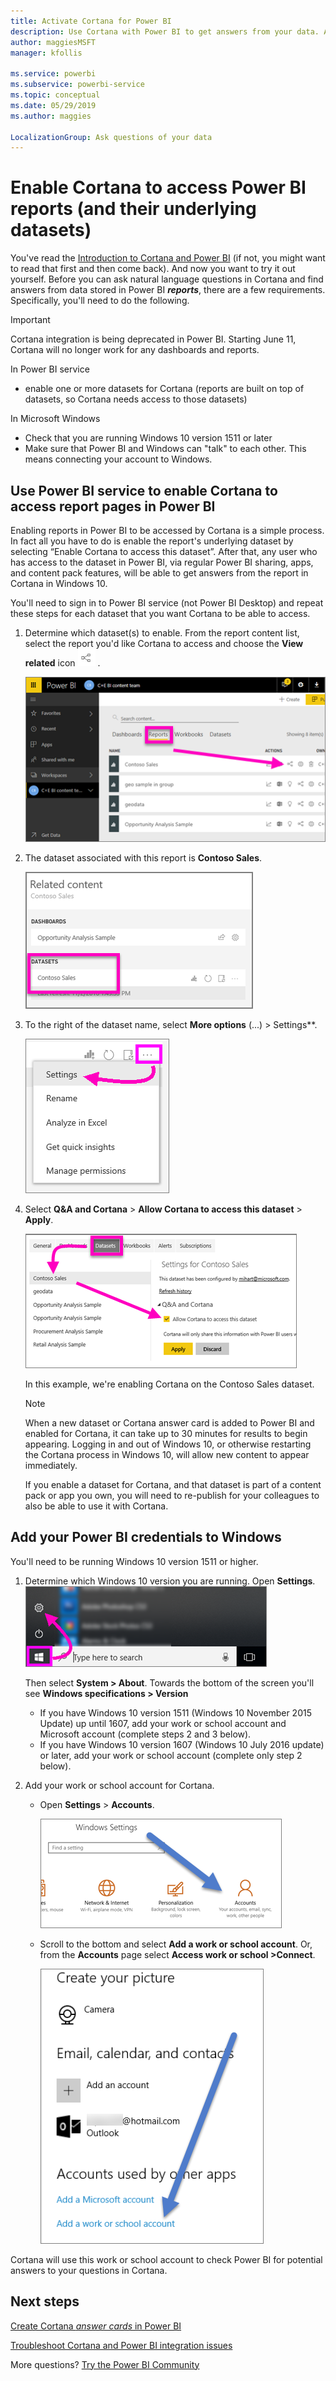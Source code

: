 ```yaml
---
title: Activate Cortana for Power BI
description: Use Cortana with Power BI to get answers from your data. Activate Cortana for each Power BI dataset and then enable Cortana to access your datasets from Windows devices.
author: maggiesMSFT
manager: kfollis

ms.service: powerbi
ms.subservice: powerbi-service
ms.topic: conceptual
ms.date: 05/29/2019
ms.author: maggies

LocalizationGroup: Ask questions of your data
---
```

# Enable Cortana to access Power BI reports (and their underlying datasets)
You've read the [Introduction to Cortana and Power BI](service-cortana-intro.md) (if not, you might want to read that first and then come back). And now you want to try it out yourself.  Before you can ask natural language questions in Cortana and find answers from data stored in Power BI ***reports***, there are a few requirements. Specifically, you'll need to do the following.

> [!IMPORTANT]
> Cortana integration is being deprecated in Power BI. Starting June 11, Cortana will no longer work for any dashboards and reports.

In Power BI service

* enable one or more datasets for Cortana (reports are built on top of datasets, so Cortana needs access to those datasets)

In Microsoft Windows

* Check that you are running Windows 10 version 1511 or later
* Make sure that Power BI and Windows can "talk" to each other. This means connecting your account to Windows.

## Use Power BI service to enable Cortana to access report pages in Power BI
Enabling reports in Power BI to be accessed by Cortana is a simple process.  In fact all you have to do is enable the report's underlying dataset by selecting “Enable Cortana to access this dataset”. After that, any user who has access to the dataset in Power BI, via regular Power BI sharing, apps, and content pack features, will be able to get answers from the report in Cortana in Windows 10.

You'll need to sign in to Power BI service (not Power BI Desktop) and repeat these steps for each dataset that you want Cortana to be able to access.

1. Determine which dataset(s) to enable. From the report content list, select the report you'd like Cortana to access and choose the **View related** icon  ![](media/service-cortana-enable/power-bi-cortana-view-related-icon.png) .
   
    ![View related content](media/service-cortana-enable/power-bi-view-related.png)
2. The dataset associated with this report is **Contoso Sales**.
   
    ![Contoso Sales dataset](media/service-cortana-enable/power-bi-identify-dataset.png)
3. To the right of the dataset name, select **More options** (...) > Settings**.  
   
    ![Choose Settings](media/service-cortana-enable/power-bi-settings-cortana.png)
4. Select **Q&A and Cortana** > **Allow Cortana to access this dataset** > **Apply**.
   
   ![Cortana access dataset](media/service-cortana-enable/power-bi-cortana-enable-new.png)
   
   In this example, we're enabling Cortana on the Contoso Sales dataset.
   
   > [!NOTE]
   > When a new dataset or Cortana answer card is added to Power BI and enabled for Cortana, it can take up to 30 minutes for results to begin appearing. Logging in and out of Windows 10, or otherwise restarting the Cortana process in Windows 10, will allow new content to appear immediately.
   > 
   > If you enable a dataset for Cortana, and that dataset is part of a content pack or app you own, you will need to re-publish for your colleagues to also be able to use it with Cortana.
   > 
   > 

## Add your Power BI credentials to Windows
You'll need to be running Windows 10 version 1511 or higher.

1. Determine which Windows 10 version you are running. Open **Settings**.
    ![Open Windows settings](media/service-cortana-enable/power-bi-cortana-windows.png)

    Then select **System > About**. Towards the bottom of the screen you'll see **Windows specifications > Version**

   * If you have Windows 10 version 1511 (Windows 10 November 2015 Update) up until 1607, add your work or school account and Microsoft account (complete steps 2 and 3 below).
   * If you have Windows 10 version 1607 (Windows 10 July 2016 update) or later, add your work or school account (complete only step 2 below).
1. Add your work or school account for Cortana.
   
   * Open **Settings** > **Accounts**.
     
       ![Settings - Accounts](media/service-cortana-enable/power-bi-windows-accounts.png)
   * Scroll to the bottom and select **Add a work or school account**. Or, from the **Accounts** page select **Access work or school >Connect**.
     
     ![Add work account](media/service-cortana-enable/power-bi-add-work-account2.png)

Cortana will use this work or school account to check Power BI for potential answers to your questions in Cortana.

## Next steps
[Create Cortana *answer cards* in Power BI](service-cortana-answer-cards.md)

[Troubleshoot Cortana and Power BI integration issues](service-cortana-troubleshoot.md)

More questions? [Try the Power BI Community](http://community.powerbi.com/)

